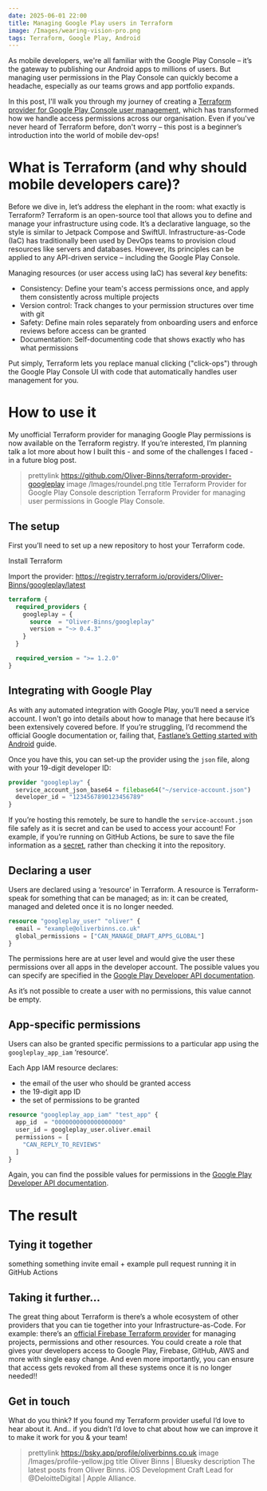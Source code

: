 ```yaml
---
date: 2025-06-01 22:00
title: Managing Google Play users in Terraform
image: /Images/wearing-vision-pro.png
tags: Terraform, Google Play, Android
---
```


As mobile developers, we're all familiar with the Google Play Console – it’s the gateway to publishing our Android apps to millions of users.
But managing user permissions in the Play Console can quickly become a headache, especially as our teams grows and app portfolio expands.

In this post, I'll walk you through my journey of creating a [Terraform provider for Google Play Console user management](https://github.com/Oliver-Binns/terraform-provider-googleplay), which has transformed how we handle access permissions across our organisation.
Even if you've never heard of Terraform before, don't worry – this post is a beginner’s introduction into the world of mobile dev-ops!

# What is Terraform (and why should mobile developers care)?

Before we dive in, let’s address the elephant in the room: what exactly is Terraform?
Terraform is an open-source tool that allows you to define and manage your infrastructure using code.
It’s a declarative language, so the style is similar to Jetpack Compose and SwiftUI.
Infrastructure-as-Code (IaC) has traditionally been used by DevOps teams to provision cloud resources like servers and databases.
However, its principles can be applied to any API-driven service – including the Google Play Console.

Managing resources (or user access using IaC) has several _key_ benefits:
- Consistency: Define your team's access permissions once, and apply them consistently across multiple projects
- Version control: Track changes to your permission structures over time with git
- Safety: Define main roles separately from onboarding users and enforce reviews before access can be granted
- Documentation: Self-documenting code that shows exactly who has what permissions

Put simply, Terraform lets you replace manual clicking ("click-ops") through the Google Play Console UI with code that automatically handles user management for you.

# How to use it

My unofficial Terraform provider for managing Google Play permissions is now available on the Terraform registry.
If you’re interested, I’m planning talk a lot more about how I built this - and some of the challenges I faced - in a future blog post.

> prettylink https://github.com/Oliver-Binns/terraform-provider-googleplay
> image /Images/roundel.png
> title Terraform Provider for Google Play Console
> description Terraform Provider for managing user permissions in Google Play Console.

## The setup 

First you’ll need to set up a new repository to host your Terraform code.

Install Terraform

Import the provider: https://registry.terraform.io/providers/Oliver-Binns/googleplay/latest

```tf
terraform {
  required_providers {
    googleplay = {
      source  = "Oliver-Binns/googleplay"
      version = "~> 0.4.3"
    }
  }

  required_version = ">= 1.2.0"
}

```

## Integrating with Google Play

As with any automated integration with Google Play, you’ll need a service account.
I won't go into details about how to manage that here because it’s been extensively covered before.
If you’re struggling, I’d recommend the official Google documentation or, failing that, [Fastlane’s Getting started with Android](https://docs.fastlane.tools/getting-started/android/setup/) guide.

Once you have this, you can set-up the provider using the `json` file, along with your 19-digit developer ID:

```tf
provider "googleplay" {
  service_account_json_base64 = filebase64("~/service-account.json")
  developer_id = "1234567890123456789"
}
```

If you’re hosting this remotely, be sure to handle the `service-account.json` file safely as it is secret and can be used to access your account!
For example, if you’re running on GitHub Actions, be sure to save the file information as a [secret](https://docs.github.com/en/actions/security-for-github-actions/security-guides/using-secrets-in-github-actions), rather than checking it into the repository.

## Declaring a user

Users are declared using a ‘resource’ in Terraform.
A resource is Terraform-speak for something that can be managed; as in: it can be created, managed and deleted once it is no longer needed.

```tf
resource "googleplay_user" "oliver" {
  email = "example@oliverbinns.co.uk"
  global_permissions = ["CAN_MANAGE_DRAFT_APPS_GLOBAL"]
}
```

The permissions here are at user level and would give the user these permissions over all apps in the developer account.
The possible values you can specify are specified in the [Google Play Developer API documentation](https://developers.google.com/android-publisher/api-ref/rest/v3/users).

As it’s not possible to create a user with no permissions, this value cannot be empty.

## App-specific permissions

Users can also be granted specific permissions to a particular app using the `googleplay_app_iam` ‘resource’.

Each App IAM resource declares:

- the email of the user who should be granted access
- the 19-digit app ID
- the set of permissions to be granted

```tf
resource "googleplay_app_iam" "test_app" {
  app_id  = "0000000000000000000"
  user_id = googleplay_user.oliver.email
  permissions = [
    "CAN_REPLY_TO_REVIEWS"
  ]
}
```

Again, you can find the possible values for permissions in the [Google Play Developer API documentation](https://developers.google.com/android-publisher/api-ref/rest/v3/grants#applevelpermission).

# The result

## Tying it together

something something invite email + example pull request
running it in GitHub Actions

## Taking it further...

The great thing about Terraform is there’s a whole ecosystem of other providers that you can tie together into your Infrastructure-as-Code.
For example: there’s an [official Firebase Terraform provider](https://firebase.google.com/docs/projects/terraform/get-started) for managing projects, permissions and other resources.
You could create a role that gives your developers access to Google Play, Firebase, GitHub, AWS and more with single easy change.
And even more importantly, you can ensure that access gets revoked from all these systems once it is no longer needed!!

## Get in touch

What do you think? If you found my Terraform provider useful I’d love to hear about it.
And.. if you didn’t I’d love to chat about how we can improve it to make it work for you & your team!

> prettylink https://bsky.app/profile/oliverbinns.co.uk
> image /Images/profile-yellow.jpg
> title Oliver Binns | Bluesky
> description The latest posts from Oliver Binns. iOS Development Craft Lead for @DeloitteDigital | Apple Alliance.
